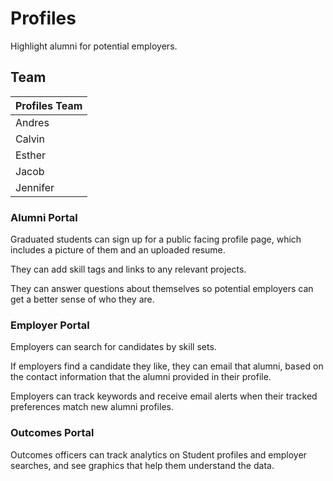 # Profiles

Highlight alumni for potential employers.

## Team

| Profiles Team |
|---------------|
| Andres        |
| Calvin        |
| Esther        |
| Jacob         |
| Jennifer      |

### Alumni Portal

Graduated students can sign up for a public facing profile page, which includes a picture of them and an uploaded resume.

They can add skill tags and links to any relevant projects.

They can answer questions about themselves so potential employers can get a better sense of who they are.

### Employer Portal

Employers can search for candidates by skill sets.

If employers find a candidate they like, they can email that alumni, based on the contact information that the alumni provided in their profile.

Employers can track keywords and receive email alerts when their tracked preferences match new alumni profiles.

### Outcomes Portal

Outcomes officers can track analytics on Student profiles and employer searches, and see graphics that help them understand the data.
